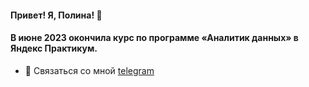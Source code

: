 #### Привет! Я, Полина! 👋
#### В июне 2023 окончила курс по программе «Аналитик данных» в Яндекс Практикум.
- 💬 Связаться со мной [telegram](https://t.me/Polina_ili_da)


